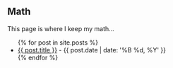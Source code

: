 ## Math
This page is where I keep my math...

<ul>
  {% for post in site.posts %}
    <li>
      <a href="{{ post.url }}">{{ post.title }}</a> - {{ post.date | date: '%B %d, %Y' }}
    </li>
  {% endfor %}
</ul>
